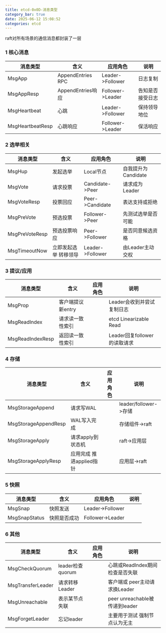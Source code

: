 ```yaml
---
title: etcd-0x0D-消息类型
category_bar: true
date: 2025-06-12 15:08:52
categories: etcd
---
```


raft对所有场景的通信消息都封装了一层

### 1 核心消息

| 消息类型         | 含义              | 应用角色         | 说明             |
| ---------------- | ----------------- | ---------------- | ---------------- |
| MsgApp           | AppendEntries RPC | Leader->Follower | 日志复制         |
| MsgAppResp       | AppendEntries响应 | Follower->Leader | 告知是否接受日志 |
| MsgHeartbeat     | 心跳              | Leader->Follower | 保持领导地位     |
| MsgHeartbeatResp | 心跳响应          | Follower->Leader | 保活响应         |

### 2 选举相关

| 消息类型       | 含义                  | 应用角色         | 说明                |
| -------------- | --------------------- | ---------------- | ------------------- |
| MsgHup         | 发起选举              | Local节点        | 自我提升为Candidate |
| MsgVote        | 请求投票              | Candidate->Peer  | 请求成为Leader      |
| MsgVoteResp    | 投票回应              | Peer->Candidate  | 表达支持或拒绝      |
| MsgPreVote     | 预选投票              | Follower->Peer   | 先测试选举是否可能  |
| MsgPreVoteResp | 预选投票响应          | Peer->Follower   | 是否同意候选资格    |
| MsgTimeoutNow  | 立即发起选举 转移领导 | Leader->Follower | 由Leader主动交权    |

### 3 提议/应用

| 消息类型         | 含义              | 应用角色 | 说明                         |
| ---------------- | ----------------- | -------- | ---------------------------- |
| MsgProp          | 客户端提议新entry |          | Leader会收到并尝试复制日志   |
| MsgReadIndex     | 请求读一致性索引  |          | etcd Linearizable Read       |
| MsgReadIndexResp | 返回读一致性索引  |          | Leader回复follower的读取请求 |

### 4 存储

| 消息类型             | 含义                     | 应用角色 | 说明                  |
| -------------------- | ------------------------ | -------- | --------------------- |
| MsgStorageAppend     | 请求写WAL                |          | leader/follower->存储 |
| MsgStorageAppendResp | WAL写入完成              |          | 存储组件->raft        |
| MsgStorageApply      | 请求apply到状态机        |          | raft->应用层          |
| MsgStorageApplyResp  | 应用完成 推进applied指针 |          | 应用层->raft          |

### 5 快照

| 消息类型      | 含义         | 应用角色         | 说明 |
| ------------- | ------------ | ---------------- | ---- |
| MsgSnap       | 快照发送     | Leader->Follower |      |
| MsgSnapStatus | 快照是否成功 | Follower->Leader |      |

### 6 其他

| 消息类型          | 含义             | 应用角色 | 说明                            |
| ----------------- | ---------------- | -------- | ------------------------------- |
| MsgCheckQuorum    | leader检查quorum |          | 心跳或ReadIndex期间检查是否失联 |
| MsgTransferLeader | 请求转移Leader   |          | 客户端或 peer主动请求换Leader   |
| MsgUnreachable    | 表示某节点失联   |          | peer unreachable被传递到leader  |
| MsgForgetLeader   | 忘记leader       |          | 主要用于测试 强制节点认为无主   |
